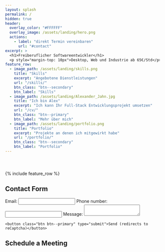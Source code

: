 ```yaml
---
layout: splash
permalink: /
hidden: true
header:
  overlay_color: "#FFFFFF"
  overlay_image: /assets/landing/hero.png
  actions:
    - label: "direkt Termin vereinbaren"
      url: "#contact"
excerpt: >
  <h1>Freiberuflicher Softwareentwickler</h1>
  <p style="margin-top: 10px">Desktop, Web und Industrie ab 65€/Std</p>
feature_row:
  - image_path: /assets/landing/skills.png
    title: "Skills"
    excerpt: "Angebotene Dienstleistungen"
    url: "/skills/"
    btn_class: "btn--secondary"
    btn_label: "Skills"
  - image_path: /assets/landing/Alexander_Jahn.jpg
    title: "Ich bin Alex"
    excerpt: "Ich kann Ihr Full-Stack Entwicklungsprojekt umsetzen"
    url: "/cv/"
    btn_class: "btn--primary"
    btn_label: "Mehr über mich"
  - image_path: /assets/landing/portfolio.png
    title: "Portfolio"
    excerpt: "Projekte an denen ich mitgewirkt habe"
    url: "/portfolio/"
    btn_class: "btn--secondary"
    btn_label: "Portfolio"
---
```


<header>
  <link rel="stylesheet" href="../assets/css/landing.css" />
  <link rel="stylesheet" href="../assets/css/navbar.css" />
  <script>
    window.addEventListener('load', (event) => {
      console.log('page is fully loaded');
      var element = document.querySelector('.site-logo');
      element.classList.add("darkreader");
      element = document.querySelector('.site-logo img');
      element.classList.add("darkreader");
    });
  </script>
</header>
{% include feature_row %}

<div class="container">
  <h2 id="contact">Contact Form</h2>
  <form action="https://formspree.io/f/xnqlggyl" method="POST">
    <label>
      Email:
      <input type="email" name="_replyto" />
    </label>
    <label>
      Phone number:
      <input type="text" name="telehone" />
    </label>
    <label>
      Message:
      <textarea name="message"></textarea>
    </label>

    <button class="btn btn--primary" type="submit">Send (redirects to reCaptcha)</button>

  </form>
</div>
<div class="container">
  <h2 id="contact">Schedule a Meeting</h2>
  <div class="calendly-inline-widget" data-url="https://calendly.com/jahn-alexander/15min" style="width:100%;height:700px;"></div>
  <script type="text/javascript" src="https://assets.calendly.com/assets/external/widget.js" async></script>
</div>
